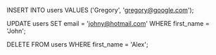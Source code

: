 INSERT INTO users VALUES ('Gregory', 'gregory@google.com');

UPDATE users SET email = 'johny@hotmail.com' WHERE first_name = 'John';

DELETE FROM users WHERE first_name = 'Alex';
